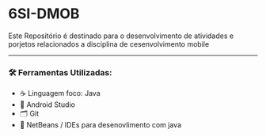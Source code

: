 # 6SI-DMOB

Este Repositório é destinado para o  desenvolvimento de atividades e porjetos relacionados a disciplina de cesenvolvimento mobile

---

### 🛠 Ferramentas Utilizadas:

- ☕ Linguagem foco: Java
- 👾 Android Studio
- 🗂 Git
- 💾 NetBeans / IDEs para desenovlimento com java
